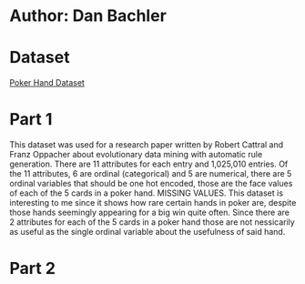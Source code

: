 # Author: Dan Bachler

# Dataset
[Poker Hand Dataset](https://archive.ics.uci.edu/ml/datasets/Poker+Hand)

# Part 1
 This dataset was used for a research paper written by Robert Cattral and Franz Oppacher about evolutionary data mining with automatic rule generation.  There are 11 attributes for each entry and 1,025,010 entries.  Of the 11 attributes, 6 are ordinal (categorical) and 5 are numerical, there are 5 ordinal variables that should be one hot encoded, those are the face values of each of the 5 cards in a poker hand.  MISSING VALUES.  This dataset is interesting to me since it shows how rare certain hands in poker are, despite those hands seemingly appearing for a big win quite often.  Since there are 2 attributes for each of the 5 cards in a poker hand those are not nessicarily as useful as the single ordinal variable about the usefulness of said hand.

 # Part 2